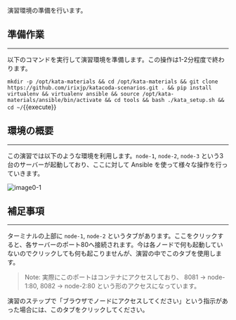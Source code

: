 演習環境の準備を行います。

## 準備作業
---
以下のコマンドを実行して演習環境を準備します。この操作は1-2分程度で終わります。

`mkdir -p /opt/kata-materials && cd /opt/kata-materials && git clone https://github.com/irixjp/katacoda-scenarios.git . && pip install virtualenv && virtualenv ansible && source /opt/kata-materials/ansible/bin/activate && cd tools && bash ./kata_setup.sh && cd ~/`{{execute}}

## 環境の概要
---
この演習では以下のような環境を利用します。`node-1`, `node-2`, `node-3` という3台のサーバーが起動しており、ここに対して Ansible を使って様々な操作を行っていきます。

![image0-1](https://raw.githubusercontent.com/irixjp/katacoda-scenarios/master/materials/images/kata_env.png "kata_env.png")

## 補足事項
---
ターミナルの上部に `node-1`, `node-2` というタブがあります。ここをクリックすると、各サーバーのポート80へ接続されます。今は各ノードで何も起動していないのでクリックしても何も起こりませんが、演習の中でこのタブを使用します。

> Note: 実際にこのポートはコンテナにアクセスしており、 8081 -> node-1:80, 8082 -> node-2:80 という形のアクセスになっています。

演習のステップで「ブラウザでノードにアクセスしてください」という指示があった場合には、このタブをクリックしてください。

